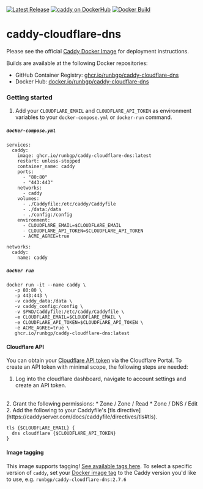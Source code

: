 [version-image]: https://img.shields.io/github/v/release/runbgp/caddy-cloudflare-dns?style=for-the-badge
[version-url]: https://github.com/runbgp/caddy-cloudflare-dns/releases

[gh-actions-image]: https://img.shields.io/github/actions/workflow/status/runbgp/caddy-cloudflare-dns/main.yml?style=for-the-badge
[gh-actions-url]: https://github.com/runbgp/caddy-cloudflare-dns/actions

[dockerhub-image]: https://img.shields.io/docker/pulls/runbgp/caddy-cloudflare-dns?label=DockerHub%20Pulls&style=for-the-badge
[dockerhub-url]: https://hub.docker.com/r/runbgp/caddy-cloudflare-dns

[![Latest Release][version-image]][version-url]
[![caddy on DockerHub][dockerhub-image]][dockerhub-url]
[![Docker Build][gh-actions-image]][gh-actions-url]

# caddy-cloudflare-dns

Please see the official [Caddy Docker Image](https://hub.docker.com/_/caddy) for deployment instructions.

Builds are available at the following Docker repositories:

* GitHub Container Registry: [ghcr.io/runbgp/caddy-cloudflare-dns](https://ghcr.io/runbgp/caddy-cloudflare-dns)
* Docker Hub: [docker.io/runbgp/caddy-cloudflare-dns](https://hub.docker.com/r/runbgp/caddy-cloudflare-dns)

### Getting started

1. Add your `CLOUDFLARE_EMAIL` and `CLOUDFLARE_API_TOKEN` as environment variables to your `docker-compose.yml` or `docker-run` command.

##### `docker-compose.yml`
```
services:
  caddy:
    image: ghcr.io/runbgp/caddy-cloudflare-dns:latest
    restart: unless-stopped
    container_name: caddy
    ports:
      - "80:80"
      - "443:443"
    networks:
      - caddy
    volumes:
      - ./Caddyfile:/etc/caddy/Caddyfile
      - ./data:/data
      - ./config:/config
    environment:
      - CLOUDFLARE_EMAIL=$CLOUDFLARE_EMAIL
      - CLOUDFLARE_API_TOKEN=$CLOUDFLARE_API_TOKEN
      - ACME_AGREE=true

networks:
  caddy:
    name: caddy
```

##### `docker run`
```
docker run -it --name caddy \
   -p 80:80 \
   -p 443:443 \
   -v caddy_data:/data \
   -v caddy_config:/config \
   -v $PWD/Caddyfile:/etc/caddy/Caddyfile \
   -e CLOUDFLARE_EMAIL=$CLOUDFLARE_EMAIL \
   -e CLOUDFLARE_API_TOKEN=$CLOUDFLARE_API_TOKEN \
   -e ACME_AGREE=true \
   ghcr.io/runbgp/caddy-cloudflare-dns:latest
```
#### Cloudflare API
You can obtain your [Cloudflare API token](https://support.cloudflare.com/hc/en-us/articles/200167836-Managing-API-Tokens-and-Keys) via the Cloudflare Portal. To create an API token with minimal scope, the following steps are needed:

1. Log into the cloudflare dashboard, navigate to account settings and create an API token.
<br>
2. Grant the following permissions:
   * Zone / Zone / Read
   * Zone / DNS / Edit
<br>
2. Add the following to your Caddyfile's [tls directive](https://caddyserver.com/docs/caddyfile/directives/tls#tls). 

```
tls {$CLOUDFLARE_EMAIL} { 
  dns cloudflare {$CLOUDFLARE_API_TOKEN}
}
```

#### Image tagging
This image supports tagging! [See available tags here](https://hub.docker.com/r/runbgp/caddy-cloudflare-dns/tags). 
To select a specific version of `caddy`, set your [Docker image tag](https://docs.docker.com/engine/reference/run/#imagetag) to the Caddy version you'd like to use, e.g. `runbgp/caddy-cloudflare-dns:2.7.6`
